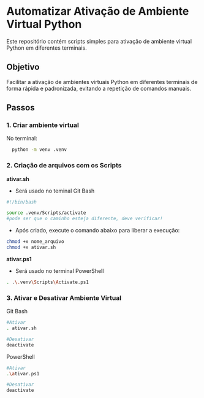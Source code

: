 # Automatizar Ativação de Ambiente Virtual Python

Este repositório contém scripts simples para ativação de ambiente virtual Python em diferentes terminais.

## Objetivo

Facilitar a ativação de ambientes virtuais Python em diferentes terminais de forma rápida e padronizada, evitando a repetição de comandos manuais.

## Passos

### 1. Criar ambiente virtual

No terminal:

```bash
  python -m venv .venv
```

### 2. Criação de arquivos com os Scripts

**ativar.sh**
  - Será usado no teminal Git Bash

```bash
#!/bin/bash

source .venv/Scripts/activate 
#pode ser que o caminho esteja diferente, deve verificar!
```

  - Após criado, execute o comando abaixo para liberar a execução:

```bash
chmod +x nome_arquivo
chmod +x ativar.sh
```

**ativar.ps1**

- Será usado no terminal PowerShell

```bash
. .\.venv\Scripts\Activate.ps1
```

### 3. Ativar e Desativar Ambiente Virtual

Git Bash

```bash
#Ativar 
. ativar.sh

#Desativar
deactivate
```

PowerShell

```bash
#Ativar
.\ativar.ps1

#Desativar
deactivate
```
